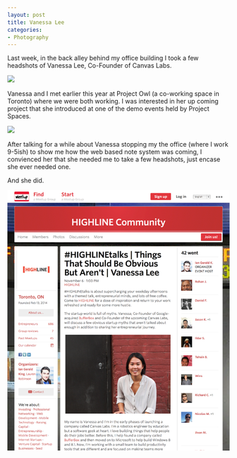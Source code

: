 ```yaml
---
layout: post
title: Vanessa Lee
categories:
- Photography
---
```


Last week, in the back alley behind my office building I took a few headshots of Vanessa Lee, Co-Founder of Canvas Labs.

<img src="../images/blog-images/2014-9/P9092452.jpg"> 

Vanessa and I met earlier this year at Project Owl (a co-working space in Toronto) where we were both working. I was interested in her up coming project that she introduced at one of the demo events held by Project Spaces. 

<img src="../images/blog-images/2014-9/P9092489.jpg"> 

After talking for a while about Vanessa stopping my the office (where I work 9-5ish) to show me how the web based note system was coming, I convienced her that she needed me to take a few headshots, just encase she ever needed one. 

And she did. 

<img src="../images/blog-images/2014-9/highline-vanessa.png"> 